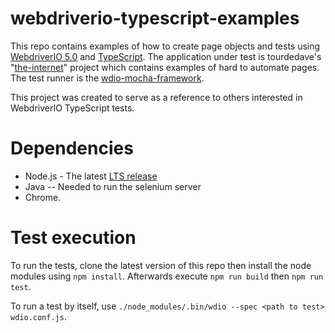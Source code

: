 # webdriverio-typescript-examples
This repo contains examples of how to create page objects and tests using [WebdriverIO 5.0](https://github.com/webdriverio/webdriverio/tree/master/packages) and [TypeScript](https://www.typescriptlang.org/). The application under test is tourdedave's "[the-internet](https://github.com/tourdedave/the-internet)" project which contains examples of hard to automate pages. The test runner is the [wdio-mocha-framework](https://github.com/webdriverio/webdriverio/tree/master/packages/wdio-mocha-framework). 

This project was created to serve as a reference to others interested in WebdriverIO TypeScript tests.

# Dependencies
* Node.js - The latest [LTS release](https://nodejs.org/en/)
* Java -- Needed to run the selenium server
* Chrome.

# Test execution
To run the tests, clone the latest version of this repo then install the node modules using ```npm install```. Afterwards execute ```npm run build``` then ```npm run test```.

To run a test by itself, use ```./node_modules/.bin/wdio --spec <path to test> wdio.conf.js```.

